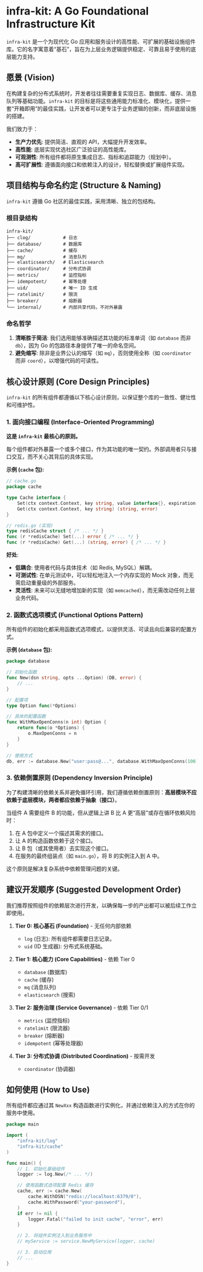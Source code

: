 # infra-kit: A Go Foundational Infrastructure Kit

`infra-kit` 是一个为现代化 Go 应用和服务设计的高性能、可扩展的基础设施组件库。它的名字寓意着“基石”，旨在为上层业务逻辑提供稳定、可靠且易于使用的底层能力支持。

## 愿景 (Vision)

在构建复杂的分布式系统时，开发者往往需要重复实现日志、数据库、缓存、消息队列等基础功能。`infra-kit` 的目标是将这些通用能力标准化、模块化，提供一套“开箱即用”的最佳实践，让开发者可以更专注于业务逻辑的创新，而非底层设施的搭建。

我们致力于：
*   **生产力优先**: 提供简洁、直观的 API，大幅提升开发效率。
*   **高性能**: 底层实现优选社区广泛验证的高性能库。
*   **可观测性**: 所有组件都将原生集成日志、指标和追踪能力（规划中）。
*   **高可扩展性**: 遵循面向接口和依赖注入的设计，轻松替换或扩展组件实现。

## 项目结构与命名约定 (Structure & Naming)

`infra-kit` 遵循 Go 社区的最佳实践，采用清晰、独立的包结构。

### 根目录结构

```plaintext
infra-kit/
├── clog/            # 日志
├── database/        # 数据库
├── cache/           # 缓存
├── mq/              # 消息队列
├── elasticsearch/   # Elasticsearch
├── coordinator/     # 分布式协调
├── metrics/         # 监控指标
├── idempotent/      # 幂等处理
├── uid/             # 唯一 ID 生成
├── ratelimit/       # 限流
├── breaker/         # 熔断器
└── internal/        # 内部共享代码，不对外暴露
```

### 命名哲学

1.  **清晰胜于简洁**: 我们选用能够准确描述其功能的标准单词（如 `database` 而非 `db`），因为 Go 的包路径本身提供了唯一的命名空间。
2.  **避免缩写**: 除非是业界公认的缩写（如 `mq`），否则使用全称（如 `coordinator` 而非 `coord`），以增强代码的可读性。

## 核心设计原则 (Core Design Principles)

`infra-kit` 的所有组件都遵循以下核心设计原则，以保证整个库的一致性、健壮性和可维护性。

### 1. 面向接口编程 (Interface-Oriented Programming)

**这是 `infra-kit` 最核心的原则。**

每个组件都对外暴露一个或多个接口，作为其功能的唯一契约。外部调用者只与接口交互，而不关心其背后的具体实现。

**示例 (`cache` 包):**
```go
// cache.go
package cache

type Cache interface {
    Set(ctx context.Context, key string, value interface{}, expiration time.Duration) error
    Get(ctx context.Context, key string) (string, error)
}

// redis.go (实现)
type redisCache struct { /* ... */ }
func (r *redisCache) Set(...) error { /* ... */ }
func (r *redisCache) Get(...) (string, error) { /* ... */ }
```
**好处**:
*   **低耦合**: 使用者代码与具体技术（如 Redis, MySQL）解耦。
*   **可测试性**: 在单元测试中，可以轻松地注入一个内存实现的 Mock 对象，而无需启动重量级的外部服务。
*   **灵活性**: 未来可以无缝地增加新的实现（如 `memcached`），而无需改动任何上层业务代码。

### 2. 函数式选项模式 (Functional Options Pattern)

所有组件的初始化都采用函数式选项模式，以提供灵活、可读且向后兼容的配置方式。

**示例 (`database` 包):**
```go
package database

// 初始化函数
func New(dsn string, opts ...Option) (DB, error) {
    // ...
}

// 配置项
type Option func(*Options)

// 具体的配置函数
func WithMaxOpenConns(n int) Option {
    return func(o *Options) {
        o.MaxOpenConns = n
    }
}

// 使用方式
db, err := database.New("user:pass@...", database.WithMaxOpenConns(100))
```

### 3. 依赖倒置原则 (Dependency Inversion Principle)

为了构建清晰的依赖关系并避免循环引用，我们遵循依赖倒置原则：**高层模块不应依赖于底层模块，两者都应依赖于抽象（接口）**。

当组件 A 需要组件 B 的功能，但从逻辑上讲 B 比 A 更“高层”或存在循环依赖风险时：
1.  在 A 包中定义一个描述其需求的接口。
2.  让 A 的构造函数依赖于这个接口。
3.  让 B 包（或其使用者）去实现这个接口。
4.  在服务的最终组装点（如 `main.go`），将 B 的实例注入到 A 中。

这个原则是解决复杂系统中依赖管理问题的关键。

## 建议开发顺序 (Suggested Development Order)

我们推荐按照组件的依赖层次进行开发，以确保每一步的产出都可以被后续工作立即使用。

1.  **Tier 0: 核心基石 (Foundation)** - 无任何内部依赖
    *   `log` (日志): 所有组件都需要日志记录。
    *   `uid` (ID 生成器): 分布式系统基础。

2.  **Tier 1: 核心能力 (Core Capabilities)** - 依赖 Tier 0
    *   `database` (数据库)
    *   `cache` (缓存)
    *   `mq` (消息队列)
    *   `elasticsearch` (搜索)

3.  **Tier 2: 服务治理 (Service Governance)** - 依赖 Tier 0/1
    *   `metrics` (监控指标)
    *   `ratelimit` (限流器)
    *   `breaker` (熔断器)
    *   `idempotent` (幂等处理器)

4.  **Tier 3: 分布式协调 (Distributed Coordination)** - 按需开发
    *   `coordinator` (协调器)

## 如何使用 (How to Use)

所有组件都应通过其 `NewXxx` 构造函数进行实例化，并通过依赖注入的方式在你的服务中使用。

```go
package main

import (
    "infra-kit/log"
    "infra-kit/cache"
)

func main() {
    // 1. 初始化基础组件
    logger := log.New(/* ... */)

    // 使用函数式选项配置 Redis 缓存
    cache, err := cache.New(
        cache.WithDSN("redis://localhost:6379/0"),
        cache.WithPassword("your-password"),
    )
    if err != nil {
        logger.Fatal("failed to init cache", "error", err)
    }

    // 2. 将组件实例注入到业务服务中
    // myService := service.NewMyService(logger, cache)

    // 3. 启动应用
    // ...
}
```
